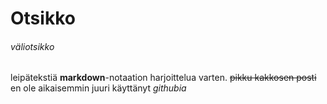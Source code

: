 # Otsikko
###### väliotsikko
leipätekstiä **markdown**-notaation harjoittelua varten. ~~pikku kakkosen posti~~ en ole aikaisemmin juuri käyttänyt _githubia_
